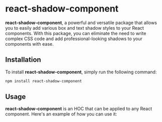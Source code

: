 # react-shadow-component

**react-shadow-component**, a powerful and versatile package that allows you to easily add various box and text shadow styles to your React components. With this package, you can eliminate the need to write complex CSS code and add professional-looking shadows to your components with ease.

## Installation

To install **react-shadow-component**, simply run the following command:

```sh
npm install react-shadow-component
```

## Usage

**react-shadow-component** is an HOC that can be applied to any React component. Here's an example of how you can use it:
